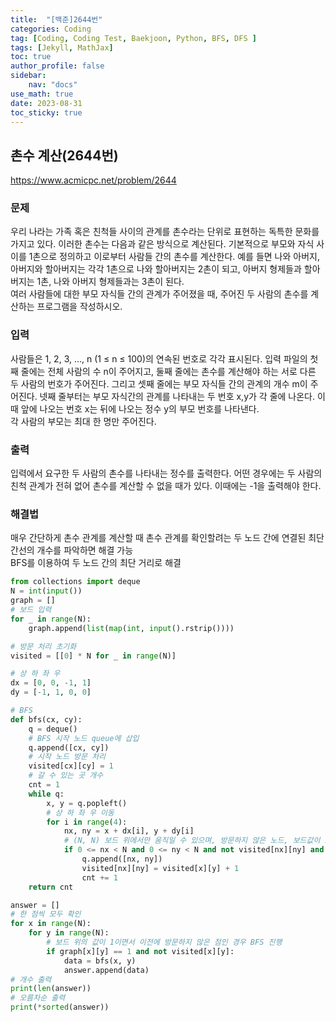 ```yaml
---
title:  "[백준]2644번"
categories: Coding
tag: [Coding, Coding Test, Baekjoon, Python, BFS, DFS ]
tags: [Jekyll, MathJax] 
toc: true
author_profile: false
sidebar:
    nav: "docs"
use_math: true
date: 2023-08-31
toc_sticky: true
---
```


## 촌수 계산(2644번)

<https://www.acmicpc.net/problem/2644>

### 문제

우리 나라는 가족 혹은 친척들 사이의 관계를 촌수라는 단위로 표현하는 독특한 문화를 가지고 있다. 이러한 촌수는 다음과 같은 방식으로 계산된다. 기본적으로 부모와 자식 사이를 1촌으로 정의하고 이로부터 사람들 간의 촌수를 계산한다. 예를 들면 나와 아버지, 아버지와 할아버지는 각각 1촌으로 나와 할아버지는 2촌이 되고, 아버지 형제들과 할아버지는 1촌, 나와 아버지 형제들과는 3촌이 된다.   
여러 사람들에 대한 부모 자식들 간의 관계가 주어졌을 때, 주어진 두 사람의 촌수를 계산하는 프로그램을 작성하시오.

### 입력

사람들은 1, 2, 3, …, n (1 ≤ n ≤ 100)의 연속된 번호로 각각 표시된다. 입력 파일의 첫째 줄에는 전체 사람의 수 n이 주어지고, 둘째 줄에는 촌수를 계산해야 하는 서로 다른 두 사람의 번호가 주어진다. 그리고 셋째 줄에는 부모 자식들 간의 관계의 개수 m이 주어진다. 넷째 줄부터는 부모 자식간의 관계를 나타내는 두 번호 x,y가 각 줄에 나온다. 이때 앞에 나오는 번호 x는 뒤에 나오는 정수 y의 부모 번호를 나타낸다.   
각 사람의 부모는 최대 한 명만 주어진다.

### 출력

입력에서 요구한 두 사람의 촌수를 나타내는 정수를 출력한다. 어떤 경우에는 두 사람의 친척 관계가 전혀 없어 촌수를 계산할 수 없을 때가 있다. 이때에는 -1을 출력해야 한다.



### 해결법

매우 간단하게 촌수 관계를 계산할 때 촌수 관계를 확인할려는 두 노드 간에 연결된 최단 간선의 개수를 파악하면 해결 가능   
BFS를 이용하여 두 노드 간의 최단 거리로 해결

```py
from collections import deque
N = int(input())
graph = []
# 보드 입력
for _ in range(N):
    graph.append(list(map(int, input().rstrip())))

# 방문 처리 초기화
visited = [[0] * N for _ in range(N)]

# 상 하 좌 우
dx = [0, 0, -1, 1]
dy = [-1, 1, 0, 0]

# BFS
def bfs(cx, cy):
    q = deque()
    # BFS 시작 노드 queue에 삽입
    q.append([cx, cy])
    # 시작 노드 방문 처리
    visited[cx][cy] = 1
    # 갈 수 있는 곳 개수
    cnt = 1
    while q:
        x, y = q.popleft()
        # 상 하 좌 우 이동
        for i in range(4):
            nx, ny = x + dx[i], y + dy[i]
            # (N, N) 보드 위에서만 움직일 수 있으며, 방문하지 않은 노드, 보드값이 1인 부분으로만 이동 가능
            if 0 <= nx < N and 0 <= ny < N and not visited[nx][ny] and graph[nx][ny] == 1:
                q.append([nx, ny])
                visited[nx][ny] = visited[x][y] + 1
                cnt += 1
    return cnt

answer = []
# 한 점씩 모두 확인
for x in range(N):
    for y in range(N):
        # 보드 위의 값이 1이면서 이전에 방문하지 않은 점인 경우 BFS 진행
        if graph[x][y] == 1 and not visited[x][y]:
            data = bfs(x, y)
            answer.append(data)
# 개수 출력
print(len(answer))
# 오름차순 출력
print(*sorted(answer))
```



